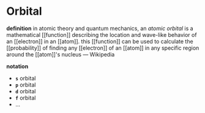 # Orbital

**definition** in atomic theory and quantum mechanics, an _atomic orbital_ is a mathematical [[function]] describing the location and wave-like behavior of an [[electron]] in an [[atom]]. this [[function]] can be used to calculate the [[probability]] of finding any [[electron]] of an [[atom]] in any specific region around the [[atom]]'s nucleus &mdash; Wikipedia

**notation**

- **`s`** orbital
- **`p`** orbital
- **`d`** orbital
- **`f`** orbital
- ...
